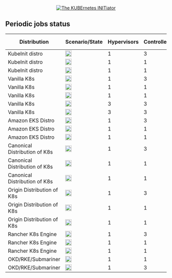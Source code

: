 <p style="text-align: center" align="center">
    <a href="https://www.kubeinit.com"><img src="https://raw.githubusercontent.com/Kubeinit/kubeinit/master/images/logo.svg?sanitize=true" alt="The KUBErnetes INITiator"/></a>
</p>

## Periodic jobs status

| Distribution                  | Scenario/State | Hypervisors | Controllers | Computes | Services type | Additional services |
|-------------------------------|----------------|-------------|-------------|----------|---------------|---------------------|
| KubeInit distro               | <a href="https://storage.googleapis.com/kubeinit-ci/jobs/kid-libvirt-3-1-1-v-h-periodic-weekly-u/index.html"><img height="20px" src="https://storage.googleapis.com/kubeinit-ci/jobs/kid-libvirt-3-1-1-v-h-periodic-weekly-u/badge_status.svg"/></a>             | 1 | 3 | 1 | virtual | |
| KubeInit distro               | <a href="https://storage.googleapis.com/kubeinit-ci/jobs/kid-libvirt-1-1-1-v-c-periodic-weekly-u/index.html"><img height="20px" src="https://storage.googleapis.com/kubeinit-ci/jobs/kid-libvirt-1-1-1-v-c-periodic-weekly-u/badge_status.svg"/></a>             | 1 | 1 | 1 | virtual | |
| KubeInit distro               | <a href="https://storage.googleapis.com/kubeinit-ci/jobs/kid-libvirt-1-0-1-c-c-periodic-weekly-u/index.html"><img height="20px" src="https://storage.googleapis.com/kubeinit-ci/jobs/kid-libvirt-1-0-1-c-c-periodic-weekly-u/badge_status.svg"/></a>             | 1 | 1 | 0 | virtual | |
| Vanilla K8s                   | <a href="https://storage.googleapis.com/kubeinit-ci/jobs/k8s-libvirt-3-1-1-v-h-periodic-weekly-u/index.html"><img height="20px" src="https://storage.googleapis.com/kubeinit-ci/jobs/k8s-libvirt-3-1-1-v-h-periodic-weekly-u/badge_status.svg"/></a>             | 1 | 3 | 1 | virtual | |
| Vanilla K8s                   | <a href="https://storage.googleapis.com/kubeinit-ci/jobs/k8s-libvirt-1-1-1-c-h-periodic-weekly-u/index.html"><img height="20px" src="https://storage.googleapis.com/kubeinit-ci/jobs/k8s-libvirt-1-1-1-c-h-periodic-weekly-u/badge_status.svg"/></a>             | 1 | 1 | 1 | virtual | |
| Vanilla K8s                   | <a href="https://storage.googleapis.com/kubeinit-ci/jobs/k8s-libvirt-1-0-1-v-c-periodic-weekly-u/index.html"><img height="20px" src="https://storage.googleapis.com/kubeinit-ci/jobs/k8s-libvirt-1-0-1-v-c-periodic-weekly-u/badge_status.svg"/></a>             | 1 | 1 | 0 | virtual | |
| Vanilla K8s                   | <a href="https://storage.googleapis.com/kubeinit-ci/jobs/multinode-libvirt-3-1-3-c-c-periodic-weekly-u/index.html"><img height="20px" src="https://storage.googleapis.com/kubeinit-ci/jobs/multinode-libvirt-3-1-3-c-c-periodic-weekly-u/badge_status.svg"/></a> | 3 | 3 | 2 | virtual | |
| Vanilla K8s                   | <a href="https://storage.googleapis.com/kubeinit-ci/jobs/multinode-libvirt-3-0-3-v-h-periodic-weekly-u/index.html"><img height="20px" src="https://storage.googleapis.com/kubeinit-ci/jobs/multinode-libvirt-3-0-3-v-h-periodic-weekly-u/badge_status.svg"/></a> | 3 | 3 | 2 | virtual | |
| Amazon EKS Distro             | <a href="https://storage.googleapis.com/kubeinit-ci/jobs/eks-libvirt-3-1-1-v-c-periodic-weekly-u/index.html"><img height="20px" src="https://storage.googleapis.com/kubeinit-ci/jobs/eks-libvirt-3-1-1-v-c-periodic-weekly-u/badge_status.svg"/></a>             | 1 | 3 | 1 | virtual | |
| Amazon EKS Distro             | <a href="https://storage.googleapis.com/kubeinit-ci/jobs/eks-libvirt-1-1-1-c-h-periodic-weekly-u/index.html"><img height="20px" src="https://storage.googleapis.com/kubeinit-ci/jobs/eks-libvirt-1-1-1-c-h-periodic-weekly-u/badge_status.svg"/></a>             | 1 | 1 | 1 | virtual | |
| Amazon EKS Distro             | <a href="https://storage.googleapis.com/kubeinit-ci/jobs/eks-libvirt-1-0-1-c-c-periodic-weekly-u/index.html"><img height="20px" src="https://storage.googleapis.com/kubeinit-ci/jobs/eks-libvirt-1-0-1-c-c-periodic-weekly-u/badge_status.svg"/></a>             | 1 | 1 | 0 | virtual | |
| Canonical Distribution of K8s | <a href="https://storage.googleapis.com/kubeinit-ci/jobs/cdk-libvirt-3-1-1-v-c-periodic-weekly-u/index.html"><img height="20px" src="https://storage.googleapis.com/kubeinit-ci/jobs/cdk-libvirt-3-1-1-v-c-periodic-weekly-u/badge_status.svg"/></a>             | 1 | 3 | 1 | virtual | |
| Canonical Distribution of K8s | <a href="https://storage.googleapis.com/kubeinit-ci/jobs/cdk-libvirt-1-1-1-c-c-periodic-weekly-u/index.html"><img height="20px" src="https://storage.googleapis.com/kubeinit-ci/jobs/cdk-libvirt-1-1-1-c-c-periodic-weekly-u/badge_status.svg"/></a>             | 1 | 1 | 1 | virtual | |
| Canonical Distribution of K8s | <a href="https://storage.googleapis.com/kubeinit-ci/jobs/cdk-libvirt-1-0-1-v-h-periodic-weekly-u/index.html"><img height="20px" src="https://storage.googleapis.com/kubeinit-ci/jobs/cdk-libvirt-1-0-1-v-h-periodic-weekly-u/badge_status.svg"/></a>             | 1 | 1 | 0 | virtual | |
| Origin Distribution of K8s    | <a href="https://storage.googleapis.com/kubeinit-ci/jobs/okd-libvirt-3-1-1-c-h-periodic-weekly-u/index.html"><img height="20px" src="https://storage.googleapis.com/kubeinit-ci/jobs/okd-libvirt-3-1-1-c-h-periodic-weekly-u/badge_status.svg"/></a>             | 1 | 3 | 1 | virtual | |
| Origin Distribution of K8s    | <a href="https://storage.googleapis.com/kubeinit-ci/jobs/okd-libvirt-1-1-1-c-c-periodic-weekly-u/index.html"><img height="20px" src="https://storage.googleapis.com/kubeinit-ci/jobs/okd-libvirt-1-1-1-c-c-periodic-weekly-u/badge_status.svg"/></a>             | 1 | 1 | 1 | virtual | |
| Origin Distribution of K8s    | <a href="https://storage.googleapis.com/kubeinit-ci/jobs/okd-libvirt-1-0-1-v-h-periodic-weekly-u/index.html"><img height="20px" src="https://storage.googleapis.com/kubeinit-ci/jobs/okd-libvirt-1-0-1-v-h-periodic-weekly-u/badge_status.svg"/></a>             | 1 | 1 | 0 | virtual | |
| Rancher K8s Engine            | <a href="https://storage.googleapis.com/kubeinit-ci/jobs/rke-libvirt-3-1-1-c-h-periodic-weekly-u/index.html"><img height="20px" src="https://storage.googleapis.com/kubeinit-ci/jobs/rke-libvirt-3-1-1-c-h-periodic-weekly-u/badge_status.svg"/></a>             | 1 | 3 | 1 | virtual | |
| Rancher K8s Engine            | <a href="https://storage.googleapis.com/kubeinit-ci/jobs/rke-libvirt-1-1-1-c-c-periodic-weekly-u/index.html"><img height="20px" src="https://storage.googleapis.com/kubeinit-ci/jobs/rke-libvirt-1-1-1-c-c-periodic-weekly-u/badge_status.svg"/></a>             | 1 | 1 | 1 | virtual | |
| Rancher K8s Engine            | <a href="https://storage.googleapis.com/kubeinit-ci/jobs/rke-libvirt-1-0-1-v-c-periodic-weekly-u/index.html"><img height="20px" src="https://storage.googleapis.com/kubeinit-ci/jobs/rke-libvirt-1-0-1-v-c-periodic-weekly-u/badge_status.svg"/></a>             | 1 | 1 | 0 | virtual | |
| OKD/RKE/Submariner            | <a href="https://storage.googleapis.com/kubeinit-ci/jobs/okd.rke-libvirt-1-2-1-v-c-periodic-weekly-u/index.html"><img height="20px" src="https://storage.googleapis.com/kubeinit-ci/jobs/okd.rke-libvirt-1-2-1-v-c-periodic-weekly-u/badge_status.svg"/></a>     | 1 | 1 | 2 | virtual | |
| OKD/RKE/Submariner            | <a href="https://storage.googleapis.com/kubeinit-ci/jobs/okd.rke-libvirt-3-1-1-v-c-periodic-weekly-u/index.html"><img height="20px" src="https://storage.googleapis.com/kubeinit-ci/jobs/okd.rke-libvirt-3-1-1-v-c-periodic-weekly-u/badge_status.svg"/></a>     | 1 | 3 | 1 | virtual | |
